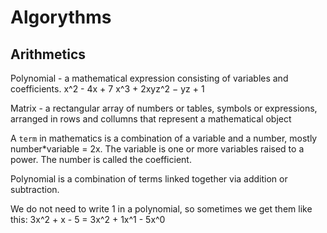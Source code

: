 # Algorythms

## Arithmetics

Polynomial - a mathematical expression consisting of variables and coefficients.
x^2 - 4x + 7
x^3 + 2xyz^2 − yz + 1

Matrix - a rectangular array of numbers or tables, symbols or expressions, arranged in rows and collumns that represent a mathematical object

A `term` in mathematics is a combination of a variable and a number, mostly number\*variable = 2x. The variable is one or more variables raised to a power.
The number is called the coefficient.

Polynomial is a combination of terms linked together via addition or subtraction.

We do not need to write 1 in a polynomial, so sometimes we get them like this:
3x^2 + x - 5 = 3x^2 + 1x^1 - 5x^0
